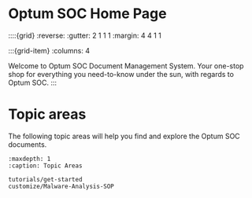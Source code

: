 # Optum SOC Home Page

::::{grid}
:reverse:
:gutter: 2 1 1 1
:margin: 4 4 1 1

:::{grid-item}
:columns: 4

Welcome to Optum SOC Document Management System. Your one-stop shop for everything you need-to-know under the sun, with regards to Optum SOC.
:::

# Topic areas

The following topic areas will help you find and explore the Optum SOC documents.

```{toctree}
:maxdepth: 1
:caption: Topic Areas

tutorials/get-started
customize/Malware-Analysis-SOP
```
